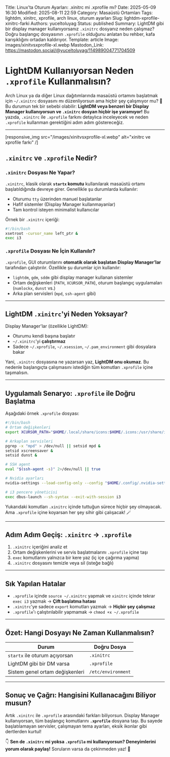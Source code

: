 Title: Linux’ta Oturum Ayarları: .xinitrc mi .xprofile mı?
Date: 2025-05-09 16:30
Modified: 2025-08-11 22:59
Category: Masaüstü Ortamları
Tags: lightdm, xinitrc, xprofile, arch linux, oturum ayarları
Slug: lightdm-xprofile-xinitrc-farki
Authors: yuceltoluyag
Status: published
Summary: LightDM gibi bir display manager kullanıyorsanız `.xinitrc` dosyanız neden çalışmaz? Doğru başlangıç dosyasının `.xprofile` olduğunu anlatan bu rehber, kafa karışıklığını ortadan kaldırıyor.
Template: article
Image: images/xinitvsxprofile-xl.webp
Mastodon_Link: https://mastodon.social/@yuceltoluyag/114989004771704509


# LightDM Kullanıyorsan Neden `.xprofile` Kullanmalısın?

Arch Linux ya da diğer Linux dağıtımlarında masaüstü ortamını başlatmak için `~/.xinitrc` dosyasını mı düzenliyorsun ama hiçbir şey çalışmıyor mu? 🤔  
Bu durumun tek bir sebebi olabilir: **LightDM veya benzeri bir Display Manager kullanıyorsun ve `.xinitrc` dosyan hiçbir işe yaramıyor!** Bu yazıda, `.xinitrc` ile `.xprofile` farkını detaylıca inceleyecek ve neden `.xprofile` kullanman gerektiğini adım adım göstereceğiz.

---
[responsive_img src="/images/xinitvsxprofile-xl.webp" alt="xinitrc ve xprofile farkı" /]
## `.xinitrc` ve `.xprofile` Nedir?

### `.xinitrc` Dosyası Ne Yapar?

`.xinitrc`, klasik olarak **`startx` komutu** kullanılarak masaüstü ortamı başlatıldığında devreye girer. Genellikle şu durumlarda kullanılır:

- Oturumu `tty` üzerinden manuel başlatanlar
- Hafif sistemler (Display Manager kullanmayanlar)
- Tam kontrol isteyen minimalist kullanıcılar

Örnek bir `.xinitrc` içeriği:

```bash
#!/bin/bash
xsetroot -cursor_name left_ptr &
exec i3
```

### `.xprofile` Dosyası Ne İçin Kullanılır?

`.xprofile`, GUI oturumlarını **otomatik olarak başlatan Display Manager’lar** tarafından çalıştırılır. Özellikle şu durumlar için kullanılır:

* `lightdm`, `gdm`, `sddm` gibi display manager kullanan sistemler
* Ortam değişkenleri (`PATH`, `XCURSOR_PATH`), oturum başlangıç uygulamaları (`numlockx`, `dunst` vs.)
* Arka plan servisleri (`mpd`, `ssh-agent` gibi)

---

## LightDM `.xinitrc`'yi Neden Yoksayar?

Display Manager'lar (özellikle LightDM):

* Oturumu kendi başına başlatır
* `~/.xinitrc`'yi **çalıştırmaz**
* Sadece `~/.xprofile`, `~/.xsession`, `~/.pam_environment` gibi dosyalara bakar

Yani, `.xinitrc` dosyasına ne yazarsan yaz, **LightDM onu okumaz**.
Bu nedenle başlangıçta çalışmasını istediğin tüm komutları `.xprofile` içine taşımalısın.

---

## Uygulamalı Senaryo: `.xprofile` ile Doğru Başlatma

Aşağıdaki örnek `.xprofile` dosyası:

```bash
#!/bin/bash
# Ortam değişkenleri
export XCURSOR_PATH="$HOME/.local/share/icons:$HOME/.icons:/usr/share/icons"

# Arkaplan servisleri
pgrep -x "mpd" > /dev/null || setsid mpd &
setsid xscreensaver &
setsid dunst &

# SSH agent
eval "$(ssh-agent -s)" 2>/dev/null || true

# Nvidia ayarları
nvidia-settings --load-config-only --config "$HOME/.config/.nvidia-settings-rc" &

# i3 pencere yöneticisi
exec dbus-launch --sh-syntax --exit-with-session i3
```

Yukarıdaki komutları `.xinitrc` içinde tuttuğun sürece hiçbir şey olmayacak. Ama `.xprofile` içine koyarsan her şey sihir gibi çalışacak! 🪄

---

## Adım Adım Geçiş: `.xinitrc` → `.xprofile`

1. `.xinitrc` içeriğini analiz et
2. Ortam değişkenlerini ve servis başlatmalarını `.xprofile` içine taşı
3. `exec` komutlarını yalnızca bir kere yaz (iç içe çağırma yapma)
4. `.xinitrc` dosyasını temizle veya sil (isteğe bağlı)

---

## Sık Yapılan Hatalar

* `.xprofile` içinde `source ~/.xinitrc` yapmak ve `xinitrc` içinde tekrar `exec i3` yazmak → **Çift başlatma hatası**
* `.xinitrc`'ye sadece `export` komutları yazmak → **Hiçbir şey çalışmaz**
* `.xprofile`'ı çalıştırılabilir yapmamak → `chmod +x ~/.xprofile`

---

## Özet: Hangi Dosyayı Ne Zaman Kullanmalısın?

| Durum                           | Doğru Dosya        |
| ------------------------------- | ------------------ |
| `startx` ile oturum açıyorsan   | `.xinitrc`         |
| LightDM gibi bir DM varsa       | `.xprofile`        |
| Sistem genel ortam değişkenleri | `/etc/environment` |

---

## Sonuç ve Çağrı: Hangisini Kullanacağını Biliyor musun?

Artık `.xinitrc` ile `.xprofile` arasındaki farkları biliyorsun. Display Manager kullanıyorsan, tüm başlangıç komutlarını **`.xprofile`** dosyana taşı.
Bu sayede başlatılamayan servisler, çalışmayan tema ayarları, eksik ikonlar gibi dertlerden kurtul!

👇
**Sen de `.xinitrc` mi yoksa `.xprofile` mi kullanıyorsun? Deneyimlerini yorum olarak paylaş!**
Soruların varsa da çekinmeden yaz! 💬




